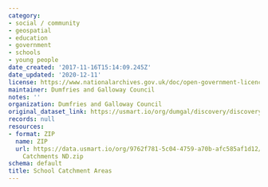 ```yaml
---
category:
- social / community
- geospatial
- education
- government
- schools
- young people
date_created: '2017-11-16T15:14:09.245Z'
date_updated: '2020-12-11'
license: https://www.nationalarchives.gov.uk/doc/open-government-licence/version/3/
maintainer: Dumfries and Galloway Council
notes: ''
organization: Dumfries and Galloway Council
original_dataset_link: https://usmart.io/org/dumgal/discovery/discovery-view-detail/b958299b-9fca-4380-a6f1-047bdf0223aa
records: null
resources:
- format: ZIP
  name: ZIP
  url: https://data.usmart.io/org/9762f781-5c04-4759-a70b-afc585af1d12/additionalDocumentation/29388337-4e19-4ac9-8a8c-5d99e0639d9b/Secondary
    Catchments ND.zip
schema: default
title: School Catchment Areas
---
```

